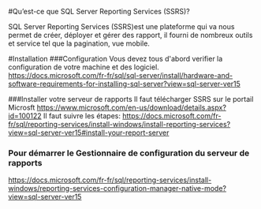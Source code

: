 #Qu’est-ce que SQL Server Reporting Services (SSRS)?

SQL Server Reporting Services (SSRS)est une plateforme qui va nous permet de créer, déployer et gérer des rapport, il fourni de nombreux outils et service tel que la pagination, vue mobile.

#Installation
###Configuration
Vous devez tous d'abord verifier la configuration de votre machine et des logiciel. https://docs.microsoft.com/fr-fr/sql/sql-server/install/hardware-and-software-requirements-for-installing-sql-server?view=sql-server-ver15

###Installer votre serveur de rapports
Il faut télécharger SSRS sur le portail Microsft https://www.microsoft.com/en-us/download/details.aspx?id=100122
Il faut suivre les étapes:
https://docs.microsoft.com/fr-fr/sql/reporting-services/install-windows/install-reporting-services?view=sql-server-ver15#install-your-report-server

### Pour démarrer le Gestionnaire de configuration du serveur de rapports
https://docs.microsoft.com/fr-fr/sql/reporting-services/install-windows/reporting-services-configuration-manager-native-mode?view=sql-server-ver15
